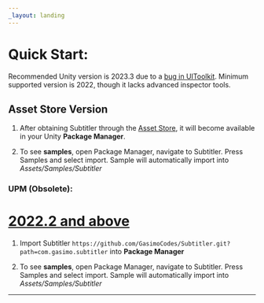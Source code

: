 ```yaml
---
_layout: landing
---
```


# Quick Start:
Recommended Unity version is 2023.3 due to a [bug in UIToolkit](https://forum.unity.com/threads/cant-bind-multicolumnlistview-to-property.1425945/). Minimum supported version is 2022, though it lacks advanced inspector tools.

## Asset Store Version
1) After obtaining Subtitler through the [Asset Store](https://assetstore.unity.com/packages/tools/utilities/subtitler-closed-captions-toolkit-256323#description), it will become available in your Unity **Package Manager**. 

2. To see **samples**, open Package Manager, navigate to Subtitler. Press Samples and select import. Sample will automatically import into *Assets/Samples/Subtitler*

### UPM (Obsolete):

# [2022.2 and above](#tab/newer)

1. Import Subtitler `https://github.com/GasimoCodes/Subtitler.git?path=com.gasimo.subtitler` into **Package Manager** 
  
2. To see **samples**, open Package Manager, navigate to Subtitler. Press Samples and select import. Sample will automatically import into *Assets/Samples/Subtitler*

---

